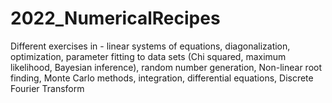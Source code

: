 # 2022_NumericalRecipes
Different exercises in - linear systems of equations, diagonalization, optimization, parameter fitting to data sets (Chi squared, maximum likelihood, Bayesian inference), random number generation, Non-linear root finding, Monte Carlo methods, integration, differential equations, Discrete Fourier Transform
